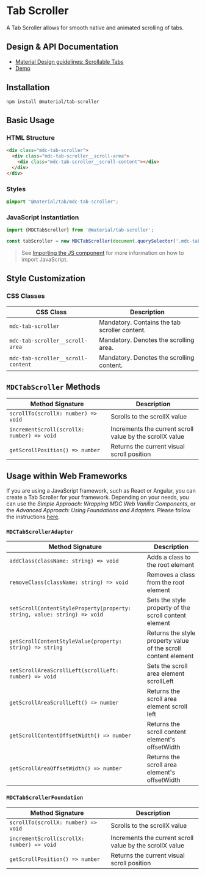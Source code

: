 <!--docs:
title: "Tab Scroller"
layout: detail
section: components
excerpt: "Allows for smooth native and animated scrolling of tabs."
iconId: tabs
path: /catalog/tabs/scroller/
-->

# Tab Scroller

A Tab Scroller allows for smooth native and animated scrolling of tabs.

## Design & API Documentation

<ul class="icon-list">
  <li class="icon-list-item icon-list-item--spec">
    <a href="https://material.io/go/design-tabs#scrollable-tabs">Material Design guidelines: Scrollable Tabs</a>
  </li>
  <li class="icon-list-item icon-list-item--link">
    <a href="https://material-components.github.io/material-components-web-catalog/#/component/tabs">Demo</a>
  </li>
</ul>

## Installation

```
npm install @material/tab-scroller
```

## Basic Usage

### HTML Structure

```html
<div class="mdc-tab-scroller">
  <div class="mdc-tab-scroller__scroll-area">
    <div class="mdc-tab-scroller__scroll-content"></div>
  </div>
</div>
```

### Styles

```scss
@import "@material/tab/mdc-tab-scroller";
```

### JavaScript Instantiation

```js
import {MDCTabScroller} from '@material/tab-scroller';

const tabScroller = new MDCTabScroller(document.querySelector('.mdc-tab-scroller'));
```

> See [Importing the JS component](../../docs/importing-js.md) for more information on how to import JavaScript.

## Style Customization

### CSS Classes

CSS Class | Description
--- | ---
`mdc-tab-scroller` | Mandatory. Contains the tab scroller content.
`mdc-tab-scroller__scroll-area` | Mandatory. Denotes the scrolling area.
`mdc-tab-scroller__scroll-content` | Mandatory. Denotes the scrolling content.

## `MDCTabScroller` Methods

Method Signature | Description
--- | ---
`scrollTo(scrollX: number) => void` | Scrolls to the scrollX value
`incrementScroll(scrollX: number) => void` | Increments the current scroll value by the scrollX value
`getScrollPosition() => number` | Returns the current visual scroll position

## Usage within Web Frameworks

If you are using a JavaScript framework, such as React or Angular, you can create a Tab Scroller for your framework. Depending on your needs, you can use the _Simple Approach: Wrapping MDC Web Vanilla Components_, or the _Advanced Approach: Using Foundations and Adapters_. Please follow the instructions [here](../../docs/integrating-into-frameworks.md).

### `MDCTabScrollerAdapter`

Method Signature | Description
--- | ---
`addClass(className: string) => void` | Adds a class to the root element
`removeClass(className: string) => void` | Removes a class from the root element
`setScrollContentStyleProperty(property: string, value: string) => void` | Sets the style property of the scroll content element
`getScrollContentStyleValue(property: string) => string` | Returns the style property value of the scroll content element
`setScrollAreaScrollLeft(scrollLeft: number) => void` | Sets the scroll area element scrollLeft
`getScrollAreaScrollLeft() => number` | Returns the scroll area element scroll left
`getScrollContentOffsetWidth() => number` | Returns the scroll content element's offsetWidth
`getScrollAreaOffsetWidth() => number` | Returns the scroll area element's offsetWidth

### `MDCTabScrollerFoundation`

Method Signature | Description
--- | ---
`scrollTo(scrollX: number) => void` | Scrolls to the scrollX value
`incrementScroll(scrollX: number) => void` | Increments the current scroll value by the scrollX value
`getScrollPosition() => number` | Returns the current visual scroll position

